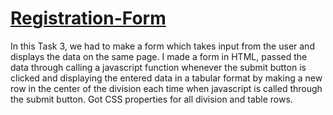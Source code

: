 # <a href="https://huzefamehidpurwala.github.io/Registration-Form">Registration-Form</a>

In this Task 3, we had to make a form which takes input from the user and displays the data on the same page. I made a form in HTML, passed the data through calling a javascript function whenever the submit button is clicked and displaying the entered data in a tabular format by making a new row in the center of the division each time when javascript is called through the submit button. Got CSS properties for all division and table rows.
